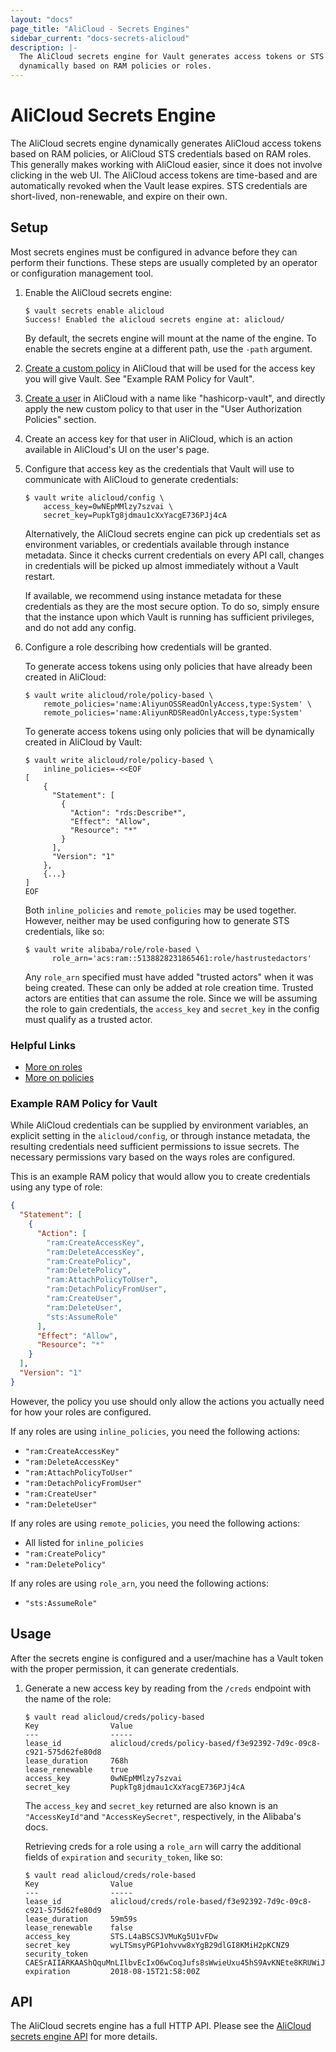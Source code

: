 ```yaml
---
layout: "docs"
page_title: "AliCloud - Secrets Engines"
sidebar_current: "docs-secrets-alicloud"
description: |-
  The AliCloud secrets engine for Vault generates access tokens or STS credentials 
  dynamically based on RAM policies or roles.
---
```


# AliCloud Secrets Engine

The AliCloud secrets engine dynamically generates AliCloud access tokens based on RAM
policies, or AliCloud STS credentials based on RAM roles. This generally 
makes working with AliCloud easier, since it does not involve clicking in the web UI. 
The AliCloud access tokens are time-based and are automatically revoked when the Vault 
lease expires. STS credentials are short-lived, non-renewable, and expire on their own.

## Setup

Most secrets engines must be configured in advance before they can perform their
functions. These steps are usually completed by an operator or configuration
management tool.

1. Enable the AliCloud secrets engine:

    ```text
    $ vault secrets enable alicloud
    Success! Enabled the alicloud secrets engine at: alicloud/
    ```

    By default, the secrets engine will mount at the name of the engine. To
    enable the secrets engine at a different path, use the `-path` argument.
    
1. [Create a custom policy](https://www.alibabacloud.com/help/doc-detail/28640.htm) 
in AliCloud that will be used for the access key you will give Vault. See "Example 
RAM Policy for Vault".

1. [Create a user](https://www.alibabacloud.com/help/faq-detail/28637.htm) in AliCloud 
with a name like "hashicorp-vault", and directly apply the new custom policy to that user
in the "User Authorization Policies" section.

1. Create an access key for that user in AliCloud, which is an action available in
AliCloud's UI on the user's page.

1. Configure that access key as the credentials that Vault will use to communicate with 
AliCloud to generate credentials:

    ```text
    $ vault write alicloud/config \
        access_key=0wNEpMMlzy7szvai \
        secret_key=PupkTg8jdmau1cXxYacgE736PJj4cA
    ```
    
    Alternatively, the AliCloud secrets engine can pick up credentials set as environment variables,
    or credentials available through instance metadata. Since it checks current credentials on every API call,
    changes in credentials will be picked up almost immediately without a Vault restart. 
    
    If available, we recommend using instance metadata for these credentials as they are the most 
    secure option. To do so, simply ensure that the instance upon which Vault is running has sufficient
    privileges, and do not add any config.

1. Configure a role describing how credentials will be granted. 

    To generate access tokens using only policies that have already been created in AliCloud:
    
    ```text
    $ vault write alicloud/role/policy-based \
        remote_policies='name:AliyunOSSReadOnlyAccess,type:System' \
        remote_policies='name:AliyunRDSReadOnlyAccess,type:System'
    ```
    To generate access tokens using only policies that will be dynamically created in AliCloud by
    Vault:
    
    ```text
    $ vault write alicloud/role/policy-based \
        inline_policies=-<<EOF
    [
        {
          "Statement": [
            {
              "Action": "rds:Describe*",
              "Effect": "Allow",
              "Resource": "*"
            }
          ],
          "Version": "1"
        },
        {...}
    ]
    EOF
    ```
    Both `inline_policies` and `remote_policies` may be used together. However, neither may be
    used configuring how to generate STS credentials, like so:
    
    ```text
    $ vault write alibaba/role/role-based \
          role_arn='acs:ram::5138828231865461:role/hastrustedactors'
    ```
    Any `role_arn` specified must have added "trusted actors" when it was being created. These
    can only be added at role creation time. Trusted actors are entities that can assume the role.
    Since we will be assuming the role to gain credentials, the `access_key` and `secret_key` in
    the config must qualify as a trusted actor.
    
### Helpful Links
    
- [More on roles](https://www.alibabacloud.com/help/doc-detail/28649.htm)
- [More on policies](https://www.alibabacloud.com/help/doc-detail/28652.htm)
    
### Example RAM Policy for Vault

While AliCloud credentials can be supplied by environment variables, an explicit
setting in the `alicloud/config`, or through instance metadata, the resulting 
credentials need sufficient permissions to issue secrets. The necessary permissions 
vary based on the ways roles are configured.

This is an example RAM policy that would allow you to create credentials using
any type of role:

```json
{
  "Statement": [
    {
      "Action": [
        "ram:CreateAccessKey",
        "ram:DeleteAccessKey",
        "ram:CreatePolicy",
        "ram:DeletePolicy",
        "ram:AttachPolicyToUser",
        "ram:DetachPolicyFromUser",
        "ram:CreateUser",
        "ram:DeleteUser",
        "sts:AssumeRole"
      ],
      "Effect": "Allow",
      "Resource": "*"
    }
  ],
  "Version": "1"
}
```
However, the policy you use should only allow the actions you actually need
for how your roles are configured.

If any roles are using `inline_policies`, you need the following actions:

* `"ram:CreateAccessKey"`
* `"ram:DeleteAccessKey"`
* `"ram:AttachPolicyToUser"`
* `"ram:DetachPolicyFromUser"`
* `"ram:CreateUser"`
* `"ram:DeleteUser"`

If any roles are using `remote_policies`, you need the following actions:

* All listed for `inline_policies`
* `"ram:CreatePolicy"`
* `"ram:DeletePolicy"`

If any roles are using `role_arn`, you need the following actions:

* `"sts:AssumeRole"`

## Usage

After the secrets engine is configured and a user/machine has a Vault token with
the proper permission, it can generate credentials.

1. Generate a new access key by reading from the `/creds` endpoint with the name
of the role:

    ```text
    $ vault read alicloud/creds/policy-based
    Key                Value
    ---                -----
    lease_id           alicloud/creds/policy-based/f3e92392-7d9c-09c8-c921-575d62fe80d8
    lease_duration     768h
    lease_renewable    true
    access_key         0wNEpMMlzy7szvai
    secret_key         PupkTg8jdmau1cXxYacgE736PJj4cA
    ```

    The `access_key` and `secret_key` returned are also known is an 
    `"AccessKeyId"`and `"AccessKeySecret"`, respectively, in the Alibaba's
    docs. 
    
    Retrieving creds for a role using a `role_arn` will carry the additional 
    fields of `expiration` and `security_token`, like so:
    
    ```text
    $ vault read alicloud/creds/role-based
    Key                Value
    ---                -----
    lease_id           alicloud/creds/role-based/f3e92392-7d9c-09c8-c921-575d62fe80d9
    lease_duration     59m59s
    lease_renewable    false
    access_key         STS.L4aBSCSJVMuKg5U1vFDw
    secret_key         wyLTSmsyPGP1ohvvw8xYgB29dlGI8KMiH2pKCNZ9
    security_token     CAESrAIIARKAAShQquMnLIlbvEcIxO6wCoqJufs8sWwieUxu45hS9AvKNEte8KRUWiJWJ6Y+YHAPgNwi7yfRecMFydL2uPOgBI7LDio0RkbYLmJfIxHM2nGBPdml7kYEOXmJp2aDhbvvwVYIyt/8iES/R6N208wQh0Pk2bu+/9dvalp6wOHF4gkFGhhTVFMuTDRhQlNDU0pWTXVLZzVVMXZGRHciBTQzMjc0KgVhbGljZTCpnJjwySk6BlJzYU1ENUJuCgExGmkKBUFsbG93Eh8KDEFjdGlvbkVxdWFscxIGQWN0aW9uGgcKBW9zczoqEj8KDlJlc291cmNlRXF1YWxzEghSZXNvdXJjZRojCiFhY3M6b3NzOio6NDMyNzQ6c2FtcGxlYm94L2FsaWNlLyo=
    expiration         2018-08-15T21:58:00Z
    ```

## API

The AliCloud secrets engine has a full HTTP API. Please see the
[AliCloud secrets engine API](/api/secret/alicloud/index.html) for more
details.